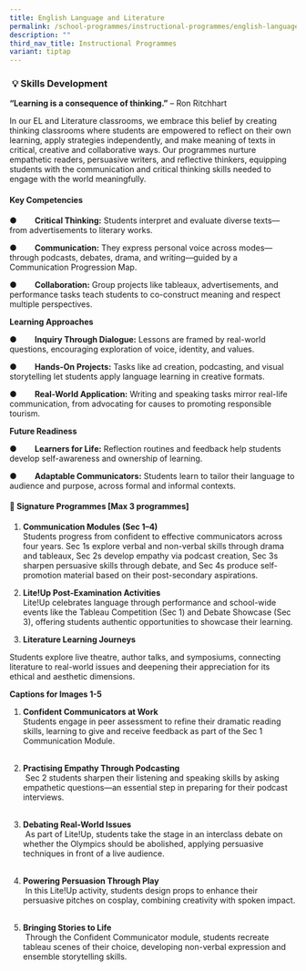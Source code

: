 ```yaml
---
title: English Language and Literature
permalink: /school-programmes/instructional-programmes/english-language/
description: ""
third_nav_title: Instructional Programmes
variant: tiptap
---
```

<h3>&nbsp;<strong>💡 Skills Development</strong></h3>
<p><strong>“Learning is a consequence of thinking.”</strong> – Ron Ritchhart</p>
<p>In our EL and Literature classrooms, we embrace this belief by creating
thinking classrooms where students are empowered to reflect on their own
learning, apply strategies independently, and make meaning of texts in
critical, creative and collaborative ways. Our programmes nurture empathetic
readers, persuasive writers, and reflective thinkers, equipping students
with the communication and critical thinking skills needed to engage with
the world meaningfully.</p>
<h4><strong>Key Competencies</strong></h4>
<p>●&nbsp;&nbsp;&nbsp;&nbsp;&nbsp;&nbsp;&nbsp; <strong>Critical Thinking:</strong> Students
interpret and evaluate diverse texts—from advertisements to literary works.</p>
<p>●&nbsp;&nbsp;&nbsp;&nbsp;&nbsp;&nbsp;&nbsp; <strong>Communication:</strong> They
express personal voice across modes—through podcasts, debates, drama, and
writing—guided by a Communication Progression Map.</p>
<p>●&nbsp;&nbsp;&nbsp;&nbsp;&nbsp;&nbsp;&nbsp; <strong>Collaboration:</strong> Group
projects like tableaux, advertisements, and performance tasks teach students
to co-construct meaning and respect multiple perspectives.</p>
<p><strong>Learning Approaches</strong>
</p>
<p>●&nbsp;&nbsp;&nbsp;&nbsp;&nbsp;&nbsp;&nbsp; <strong>Inquiry Through Dialogue:</strong> Lessons
are framed by real-world questions, encouraging exploration of voice, identity,
and values.</p>
<p>●&nbsp;&nbsp;&nbsp;&nbsp;&nbsp;&nbsp;&nbsp; <strong>Hands-On Projects:</strong> Tasks
like ad creation, podcasting, and visual storytelling let students apply
language learning in creative formats.</p>
<p>●&nbsp;&nbsp;&nbsp;&nbsp;&nbsp;&nbsp;&nbsp; <strong>Real-World Application:</strong> Writing
and speaking tasks mirror real-life communication, from advocating for
causes to promoting responsible tourism.</p>
<p><strong>Future Readiness</strong>
</p>
<p>●&nbsp;&nbsp;&nbsp;&nbsp;&nbsp;&nbsp;&nbsp; <strong>Learners for Life:</strong> Reflection
routines and feedback help students develop self-awareness and ownership
of learning.</p>
<p>●&nbsp;&nbsp;&nbsp;&nbsp;&nbsp;&nbsp;&nbsp; <strong>Adaptable Communicators:</strong> Students
learn to tailor their language to audience and purpose, across formal and
informal contexts.</p>
<h4><strong>🚀 Signature Programmes [Max 3 programmes]</strong></h4>
<p></p>
<ol data-tight="true" class="tight">
<li>
<p><strong>Communication Modules (Sec 1–4)</strong>
<br>Students progress from confident to effective communicators across four
years. Sec 1s explore verbal and non-verbal skills through drama and tableaux,
Sec 2s develop empathy via podcast creation, Sec 3s sharpen persuasive
skills through debate, and Sec 4s produce self-promotion material based
on their post-secondary aspirations.</p>
</li>
<li>
<p><strong>Lite!Up Post-Examination Activities</strong>
<br>Lite!Up celebrates language through performance and school-wide events
like the Tableau Competition (Sec 1) and Debate Showcase (Sec 3), offering
students authentic opportunities to showcase their learning.</p>
</li>
<li>
<p><strong>Literature Learning Journeys</strong>
</p>
</li>
</ol>
<p>Students explore live theatre, author talks, and symposiums, connecting
literature to real-world issues and deepening their appreciation for its
ethical and aesthetic dimensions.</p>
<p><strong>Captions for Images 1-5</strong>
</p>
<ol data-tight="true" class="tight">
<li>
<p><strong>Confident Communicators at Work<br></strong>Students engage in
peer assessment to refine their dramatic reading skills, learning to give
and receive feedback as part of the Sec 1 Communication Module.
<br>
<br>
</p>
</li>
<li>
<p><strong>Practising Empathy Through Podcasting<br></strong>&nbsp;Sec 2
students sharpen their listening and speaking skills by asking empathetic
questions—an essential step in preparing for their podcast interviews.
<br>
<br>
</p>
</li>
<li>
<p><strong>Debating Real-World Issues<br></strong>&nbsp;As part of Lite!Up,
students take the stage in an interclass debate on whether the Olympics
should be abolished, applying persuasive techniques in front of a live
audience.
<br>
<br>
</p>
</li>
<li>
<p><strong>Powering Persuasion Through Play<br></strong>&nbsp;In this Lite!Up
activity, students design props to enhance their persuasive pitches on
cosplay, combining creativity with spoken impact.
<br>
<br>
</p>
</li>
<li>
<p><strong>Bringing Stories to Life<br></strong>&nbsp;Through the Confident
Communicator module, students recreate tableau scenes of their choice,
developing non-verbal expression and ensemble storytelling skills.</p>
</li>
</ol>
<p>&nbsp;</p>